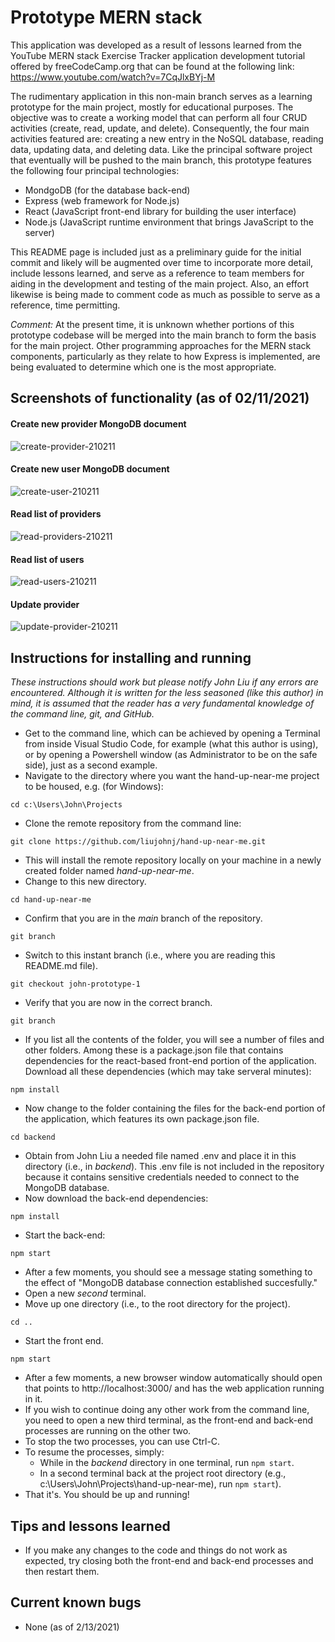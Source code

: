 # Prototype MERN stack

This application was developed as a result of lessons learned from the YouTube MERN stack Exercise Tracker application development tutorial offered by freeCodeCamp.org that can be found at the following link:  https://www.youtube.com/watch?v=7CqJlxBYj-M

The rudimentary application in this non-main branch serves as a learning prototype for the main project, mostly for educational purposes.  The objective was to create a working model that can perform all four CRUD activities (create, read, update, and delete).  Consequently, the four main activities featured are: creating a new entry in the NoSQL database, reading data, updating data, and deleting data.  Like the principal software project that eventually will be pushed to the main branch, this prototype features the following four principal technologies:

- MondgoDB (for the database back-end)
- Express (web framework for Node.js)
- React (JavaScript front-end library for building the user interface)
- Node.js (JavaScript runtime environment that brings JavaScript to the server)

This README page is included just as a preliminary guide for the initial commit and likely will be augmented over time to incorporate more detail, include lessons learned, and serve as a reference to team members for aiding in the development and testing of the main project.  Also, an effort likewise is being made to comment code as much as possible to serve as a reference, time permitting.

*Comment:*  At the present time, it is unknown whether portions of this prototype codebase will be merged into the main branch to form the basis for the main project.  Other programming approaches for the MERN stack components, particularly as they relate to how Express is implemented, are being evaluated to determine which one is the most appropriate.

## Screenshots of functionality (as of 02/11/2021)

#### Create new provider MongoDB document
<img src="https://i.ibb.co/VQnP1gC/create-provider-210211.png" alt="create-provider-210211" border="0"></a>

#### Create new user MongoDB document
<img src="https://i.ibb.co/KbYrdkD/create-user-210211.png" alt="create-user-210211" border="0"></a>

#### Read list of providers
<img src="https://i.ibb.co/qpHSxBK/read-providers-210211.png" alt="read-providers-210211" border="0"></a>

#### Read list of users
<img src="https://i.ibb.co/8dWgmZH/read-users-210211.png" alt="read-users-210211" border="0"></a>

#### Update provider
<img src="https://i.ibb.co/f0sygR3/update-provider-210211.png" alt="update-provider-210211" border="0"></a>


## Instructions for installing and running

*These instructions should work but please notify John Liu if any errors are encountered.  Although it is written for the less seasoned (like this author) in mind, it is assumed that the reader has a very fundamental knowledge of the command line, git, and GitHub.*

- Get to the command line, which can be achieved by opening a Terminal from inside Visual Studio Code, for example (what this author is using), or by opening a Powershell window (as Administrator to be on the safe side), just as a second example.
- Navigate to the directory where you want the hand-up-near-me project to be housed, e.g. (for Windows):
```
cd c:\Users\John\Projects
```
- Clone the remote repository from the command line:
```
git clone https://github.com/liujohnj/hand-up-near-me.git
```
- This will install the remote repository locally on your machine in a newly created folder named *hand-up-near-me*.
- Change to this new directory.
```
cd hand-up-near-me
```
- Confirm that you are in the *main* branch of the repository.
```
git branch
```
- Switch to this instant branch (i.e., where you are reading this README.md file).
```
git checkout john-prototype-1
```
- Verify that you are now in the correct branch.
```
git branch
```
- If you list all the contents of the folder, you will see a number of files and other folders.  Among these is a package.json file that contains dependencies for the react-based front-end portion of the application.  Download all these dependencies (which may take serveral minutes):
```
npm install
```
- Now change to the folder containing the files for the back-end portion of the application, which features its own package.json file.
```
cd backend
```
- Obtain from John Liu a needed file named .env and place it in this directory (i.e., in *backend*).  This .env file is not included in the repository because it contains sensitive credentials needed to connect to the MongoDB database.
- Now download the back-end dependencies:
```
npm install
```
- Start the back-end:
```
npm start
```
- After a few moments, you should see a message stating something to the effect of "MongoDB database connection established succesfully."
- Open a new *second* terminal.
- Move up one directory (i.e., to the root directory for the project).
```
cd ..
```
- Start the front end.
```
npm start
```
- After a few moments, a new browser window automatically should open that points to http://localhost:3000/ and has the web application running in it.
- If you wish to continue doing any other work from the command line, you need to open a new third terminal, as the front-end and back-end processes are running on the other two.
- To stop the two processes, you can use Ctrl-C.
- To resume the processes, simply:
    - While in the *backend* directory in one terminal, run `npm start`.
    - In a second terminal back at the project root directory (e.g., c:\Users\John\Projects\hand-up-near-me), run `npm start`).
- That it's.  You should be up and running!


## Tips and lessons learned

- If you make any changes to the code and things  do not work as expected, try closing both the front-end and back-end processes and then restart them.


## Current known bugs

- None (as of 2/13/2021)